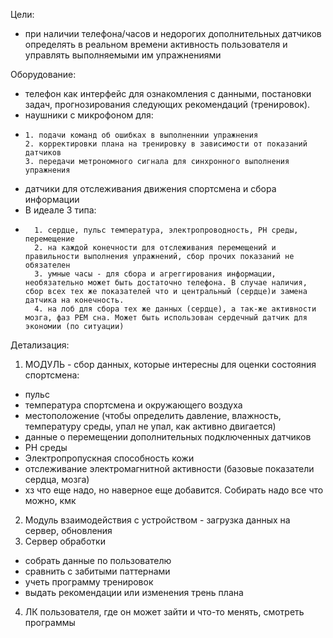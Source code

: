 Цели:
- при наличии телефона/часов и недорогих дополнительных датчиков определять в реальном времени активность пользователя и управлять выполняемыми им упражнениями

Оборудование:
- телефон как интерфейс для ознакомления с данными, постановки задач, прогнозирования следующих рекомендаций (тренировок).
- наушники с микрофоном для:
-     1. подачи команд об ошибках в выполненнии упражнения
      2. корректировки плана на тренировку в зависимости от показаний датчиков
      3. передачи метрономного сигнала для синхронного выполнения упражнения
- датчики для отслеживания движения спортсмена и сбора информации
- 	В идеале 3 типа:
- 		1. сердце, пульс температура, электропроводность, PH среды, перемещение
  		2. на каждой конечности для отслеживания перемещений и правильности выполнения упражнений, сбор прочих показаний не обязателен
  		3. умные часы - для сбора и агреггирования информации, необязательно может быть достаточно телефона. В случае наличия, сбор всех тех же показателей что и центральный (сердце)и замена датчика на конечность.
  		4. на лоб для сбора тех же данных (сердце), а так-же активности мозга, фаз РЕМ сна. Может быть использован сердечный датчик для экономии (по ситуации)

Детализация:
1. МОДУЛЬ - сбор данных, которые интересны для оценки состояния спортсмена:
- пульс
- температура спортсмена и окружающего воздуха
- местоположение (чтобы определить давление, влажность, температуру среды, упал не упал, как активно двигается)
- данные о перемещении дополнительных подключенных датчиков
- PH среды
- Электропропускная способность кожи
- отслеживание электромагнитной активности (базовые показатели сердца, мозга)
- хз что еще надо, но наверное еще добавится. Собирать надо все что можно, кмк
2. Модуль  взаимодействия с устройством - загрузка данных на сервер, обновления
3. Сервер обработки
- собрать данные по пользователю
- сравнить с забитыми паттернами 
- учеть программу тренировок
- выдать рекомендации или изменения трень плана
4. ЛК пользователя, где он может зайти и что-то менять, смотреть программы
